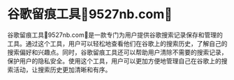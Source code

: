 # 谷歌留痕工具🎉9527nb.com🎉

谷歌留痕工具🎉9527nb.com🎉是一款专门为用户提供谷歌搜索记录保存和管理的工具。通过这个工具，用户可以轻松地查看他们在谷歌上的搜索历史，了解自己的搜索偏好和兴趣点。同时，谷歌留痕工具还可以帮助用户清除不需要的搜索记录，保护用户的隐私安全。使用这个工具，用户可以更加方便地管理自己在谷歌上的搜索活动，让搜索历史更加清晰和有序。